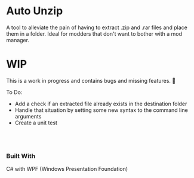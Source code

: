 # Auto Unzip

A tool to alleviate the pain of having to extract .zip and .rar files and place them in a folder. Ideal for modders that don't want to bother with a mod manager.

# WIP

 This is a work in progress and contains bugs and missing features. :bug:

To Do:
<ul>
  <li>Add a check if an extracted file already exists in the destination folder</li>
  <li>Handle that situation by setting some new syntax to the command line arguments</li>
  <li>Create a unit test</li>
</ul>

<br>
<br>

### Built With

C# with WPF (Windows Presentation Foundation)
